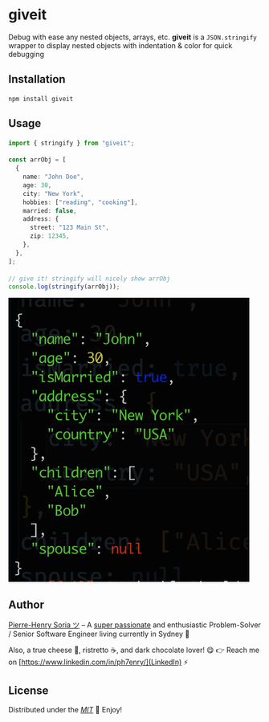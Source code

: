 # giveit

Debug with ease any nested objects, arrays, etc. **giveit** is a `JSON.stringify` wrapper to display nested objects with indentation & color for quick debugging

## Installation

```console
npm install giveit
```

## Usage

```typescript
import { stringify } from "giveit";

const arrObj = [
  {
    name: "John Doe",
    age: 30,
    city: "New York",
    hobbies: ["reading", "cooking"],
    married: false,
    address: {
      street: "123 Main St",
      zip: 12345,
    },
  },
];

// give it! stringify will nicely show arrObj
console.log(stringify(arrObj));
```

![Example giveit stringify output](example-giveit-output.png)

## Author

[Pierre-Henry Soria ツ](https://ph7.me) – A [super passionate](https://github.com/pH-7) and enthusiastic Problem-Solver / Senior Software Engineer living currently in Sydney 🦘

Also, a true cheese 🧀, ristretto ☕️, and dark chocolate lover! 😋 👉 Reach me on [https://www.linkedin.com/in/ph7enry/](LinkedIn) ⚡️

## License

Distributed under the _[MIT](https://opensource.org/licenses/MIT)_ 🎉 Enjoy!
